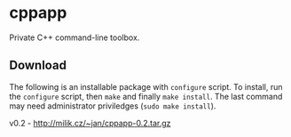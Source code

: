 cppapp
======

Private C++ command-line toolbox.


Download
--------

The following is an installable package with `configure` script. To install,
run the `configure` script, then `make` and finally `make install`. The last
command may need administrator priviledges (`sudo make install`).

v0.2 - http://milik.cz/~jan/cppapp-0.2.tar.gz

